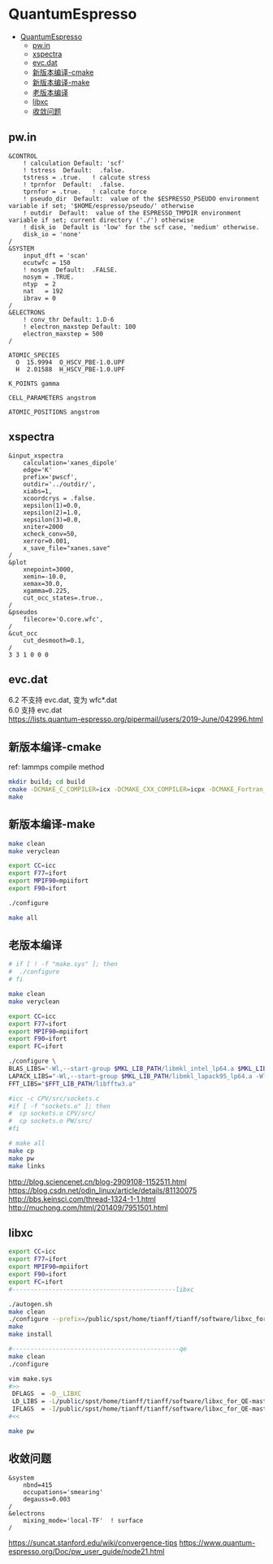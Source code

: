 # QuantumEspresso

<!-- @import "[TOC]" {cmd="toc" depthFrom=1 depthTo=6 orderedList=false} -->

<!-- code_chunk_output -->

- [QuantumEspresso](#quantumespresso)
  - [pw.in](#pwin)
  - [xspectra](#xspectra)
  - [evc.dat](#evcdat)
  - [新版本编译-cmake](#新版本编译-cmake)
  - [新版本编译-make](#新版本编译-make)
  - [老版本编译](#老版本编译)
  - [libxc](#libxc)
  - [收敛问题](#收敛问题)

<!-- /code_chunk_output -->

## pw.in

```in
&CONTROL
    ! calculation Default: 'scf'
    ! tstress  Default:  .false.
    tstress = .true.   ! calcute stress
    ! tprnfor  Default:  .false.
    tprnfor = .true.   ! calcute force
    ! pseudo_dir  Default:  value of the $ESPRESSO_PSEUDO environment variable if set; '$HOME/espresso/pseudo/' otherwise
    ! outdir  Default:  value of the ESPRESSO_TMPDIR environment variable if set; current directory ('./') otherwise
    ! disk_io  Default is 'low' for the scf case, 'medium' otherwise.
    disk_io = 'none'
/
&SYSTEM
    input_dft = 'scan'
    ecutwfc = 150
    ! nosym  Default:  .FALSE.
    nosym = .TRUE.
    ntyp  = 2
    nat   = 192
    ibrav = 0
/
&ELECTRONS
    ! conv_thr Default: 1.D-6
    ! electron_maxstep Default: 100
    electron_maxstep = 500
/
 
ATOMIC_SPECIES 
  O  15.9994  O_HSCV_PBE-1.0.UPF 
  H  2.01588  H_HSCV_PBE-1.0.UPF 

K_POINTS gamma

CELL_PARAMETERS angstrom

ATOMIC_POSITIONS angstrom
```

## xspectra

```in
&input_xspectra
    calculation='xanes_dipole'
    edge='K'
    prefix='pwscf',
    outdir='../outdir/',
    xiabs=1,
    xcoordcrys = .false.
    xepsilon(1)=0.0,
    xepsilon(2)=1.0,
    xepsilon(3)=0.0,
    xniter=2000
    xcheck_conv=50,
    xerror=0.001,
    x_save_file="xanes.save"
/
&plot
    xnepoint=3000,
    xemin=-10.0,
    xemax=30.0,
    xgamma=0.225,
    cut_occ_states=.true.,
/
&pseudos
    filecore='O.core.wfc',
/
&cut_occ
    cut_desmooth=0.1,
/
3 3 1 0 0 0
```

## evc.dat
6.2 不支持 evc.dat, 变为 wfc*.dat  
6.0 支持 evc.dat  
<https://lists.quantum-espresso.org/pipermail/users/2019-June/042996.html>

## 新版本编译-cmake

ref: lammps compile method

```sh
mkdir build; cd build
cmake -DCMAKE_C_COMPILER=icx -DCMAKE_CXX_COMPILER=icpx -DCMAKE_Fortran_COMPILER=ifx ..
make
```

## 新版本编译-make

```sh
make clean
make veryclean

export CC=icc
export F77=ifort
export MPIF90=mpiifort
export F90=ifort

./configure

make all
```

## 老版本编译

```sh
# if [ ! -f "make.sys" ]; then
#  ./configure
# fi

make clean
make veryclean

export CC=icc
export F77=ifort
export MPIF90=mpiifort
export F90=ifort
export FC=ifort

./configure \
BLAS_LIBS="-Wl,--start-group $MKL_LIB_PATH/libmkl_intel_lp64.a $MKL_LIB_PATH/libmkl_sequential.a $MKL_LIB_PATH/libmkl_core.a -Wl,--end-group" \
LAPACK_LIBS="-Wl,--start-group $MKL_LIB_PATH/libmkl_lapack95_lp64.a -Wl,--end-group" \
FFT_LIBS="$FFT_LIB_PATH/libfftw3.a"

#icc -c CPV/src/sockets.c
#if [ -f "sockets.o" ]; then
#  cp sockets.o CPV/src/
#  cp sockets.o PW/src/
#fi

# make all
make cp
make pw
make links
```

<http://blog.sciencenet.cn/blog-2909108-1152511.html>  
<https://blog.csdn.net/odin_linux/article/details/81130075>  
<http://bbs.keinsci.com/thread-1324-1-1.html>  
<http://muchong.com/html/201409/7951501.html>

## libxc

```sh
export CC=icc
export F77=ifort
export MPIF90=mpiifort
export F90=ifort
export FC=ifort
#---------------------------------------------libxc

./autogen.sh
make clean
./configure --prefix=/public/spst/home/tianff/tianff/software/libxc_for_QE-master/libxc/
make 
make install

#----------------------------------------------qe
make clean
./configure

vim make.sys
#>>
 DFLAGS  = -D__LIBXC
 LD_LIBS = -L/public/spst/home/tianff/tianff/software/libxc_for_QE-master/libxc/lib/ -lxcf90 -lxc
 IFLAGS  = -I/public/spst/home/tianff/tianff/software/libxc_for_QE-master/libxc/include/
#<<

make pw
```

## 收敛问题

```in
&system
    nbnd=415
    occupations='smearing'
    degauss=0.003
/
&electrons
    mixing_mode='local-TF'  ! surface
/
```

<https://suncat.stanford.edu/wiki/convergence-tips>
<https://www.quantum-espresso.org/Doc/pw_user_guide/node21.html>
